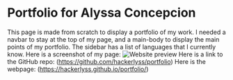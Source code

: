# Portfolio for Alyssa Concepcion

This page is made from scratch to display a portfolio of my work. I needed a navbar to stay at the top of my page, and a main-body to display the main points of my portfolio. The sidebar has a list of languages that I currently know.
Here is a screenshot of my page: ![Website preview](assets/images/Portfolio_screenshot.jpg)
Here is a link to the GitHub repo: (https://github.com/hackerlyss/portfolio)
Here is the webpage: (https://hackerlyss.github.io/portfolio/)
